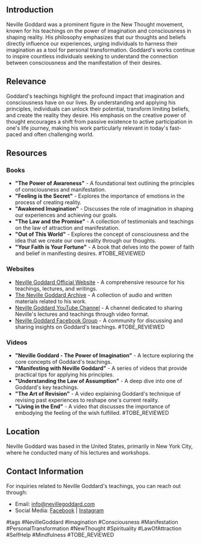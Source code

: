 ## Introduction
Neville Goddard was a prominent figure in the New Thought movement, known for his teachings on the power of imagination and consciousness in shaping reality. His philosophy emphasizes that our thoughts and beliefs directly influence our experiences, urging individuals to harness their imagination as a tool for personal transformation. Goddard's works continue to inspire countless individuals seeking to understand the connection between consciousness and the manifestation of their desires.

## Relevance
Goddard's teachings highlight the profound impact that imagination and consciousness have on our lives. By understanding and applying his principles, individuals can unlock their potential, transform limiting beliefs, and create the reality they desire. His emphasis on the creative power of thought encourages a shift from passive existence to active participation in one's life journey, making his work particularly relevant in today's fast-paced and often challenging world.

## Resources

### Books
- **"The Power of Awareness"** - A foundational text outlining the principles of consciousness and manifestation.
- **"Feeling is the Secret"** - Explores the importance of emotions in the process of creating reality.
- **"Awakened Imagination"** - Discusses the role of imagination in shaping our experiences and achieving our goals.
- **"The Law and the Promise"** - A collection of testimonials and teachings on the law of attraction and manifestation.
- **"Out of This World"** - Explores the concept of consciousness and the idea that we create our own reality through our thoughts.
- **"Your Faith is Your Fortune"** - A book that delves into the power of faith and belief in manifesting desires. #TOBE_REVIEWED

### Websites
- [Neville Goddard Official Website](https://www.nevillegoddard.com) - A comprehensive resource for his teachings, lectures, and writings.
- [The Neville Goddard Archive](https://www.nevillegoddardarchive.com) - A collection of audio and written materials related to his work.
- [Neville Goddard YouTube Channel](https://www.youtube.com/c/NevilleGoddard) - A channel dedicated to sharing Neville's lectures and teachings through video format.
- [Neville Goddard Facebook Group](https://www.facebook.com/groups/nevillegoddard) - A community for discussing and sharing insights on Goddard's teachings. #TOBE_REVIEWED

### Videos
- **"Neville Goddard - The Power of Imagination"** - A lecture exploring the core concepts of Goddard's teachings.
- **"Manifesting with Neville Goddard"** - A series of videos that provide practical tips for applying his principles.
- **"Understanding the Law of Assumption"** - A deep dive into one of Goddard's key teachings.
- **"The Art of Revision"** - A video explaining Goddard's technique of revising past experiences to reshape one's current reality.
- **"Living in the End"** - A video that discusses the importance of embodying the feeling of the wish fulfilled. #TOBE_REVIEWED

## Location
Neville Goddard was based in the United States, primarily in New York City, where he conducted many of his lectures and workshops.

## Contact Information
For inquiries related to Neville Goddard's teachings, you can reach out through:
- Email: info@nevillegoddard.com
- Social Media: [Facebook](https://www.facebook.com/nevillegoddard) | [Instagram](https://www.instagram.com/nevillegoddard)

#tags 
#NevilleGoddard #Imagination #Consciousness #Manifestation #PersonalTransformation #NewThought #Spirituality #LawOfAttraction #SelfHelp #Mindfulness #TOBE_REVIEWED

